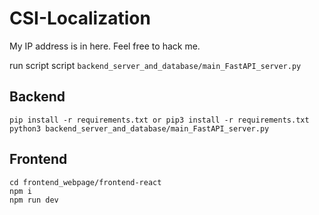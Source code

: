 # CSI-Localization

My IP address is in here. Feel free to hack me.



run script script `backend_server_and_database/main_FastAPI_server.py`

## Backend
```
pip install -r requirements.txt or pip3 install -r requirements.txt
python3 backend_server_and_database/main_FastAPI_server.py
```

## Frontend
```
cd frontend_webpage/frontend-react
npm i
npm run dev
```
